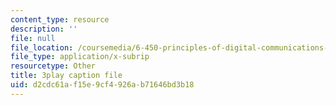 ```yaml
---
content_type: resource
description: ''
file: null
file_location: /coursemedia/6-450-principles-of-digital-communications-i-fall-2006/d2cdc61af15e9cf4926ab71646bd3b18_oKLtT7F9hg.srt
file_type: application/x-subrip
resourcetype: Other
title: 3play caption file
uid: d2cdc61a-f15e-9cf4-926a-b71646bd3b18
---
```

